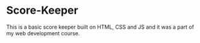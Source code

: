# Score-Keeper
This is a basic score keeper built on HTML, CSS and JS and it was a part of my web development course.

